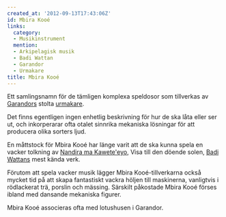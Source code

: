 ```yaml
---
created_at: '2012-09-13T17:43:06Z'
id: Mbira Kooé
links:
  category:
  - Musikinstrument
  mention:
  - Arkipelagisk musik
  - Badi Wattan
  - Garandor
  - Urmakare
title: Mbira Kooé
---
```


Ett samlingsnamn för de tämligen komplexa speldosor som tillverkas av [Garandors] stolta [urmakare].

Det finns egentligen ingen enhetlig beskrivning för hur de ska låta eller ser ut, och inkorperarar
ofta otalet sinnrika mekaniska lösningar för att producera olika sorters ljud.

En måttstock för Mbira Kooé har länge varit att de ska kunna spela en vacker tolkning av [Nandira ma
Kawete'eyo], Visa till den döende solen, [Badi Wattans] mest kända verk.

Förutom att spela vacker musik lägger Mbira Kooé-tillverkarna också mycket tid på att skapa
fantastiskt vackra höljen till maskinerna, vanligtvis i rödlackerat trä, porslin och mässing.
Särskilt påkostade Mbira Kooé förses ibland med dansande mekaniska figurer.

Mbira Kooé associeras ofta med lotushusen i Garandor.

  [Garandors]: Garandor
  [urmakare]: Urmakare
  [Nandira ma Kawete'eyo]: Arkipelagisk_musik
  [Badi Wattans]: Badi_Wattan